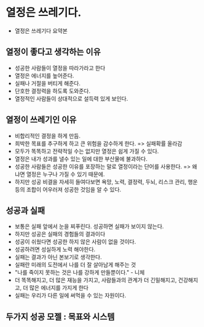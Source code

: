 # 열정은 쓰레기다.
- 열정은 쓰레기다 요약본

## 열정이 좋다고 생각하는 이유
- 성공한 사람들이 열정을 따라가라고 한다
- 열정은 에너지를 높어준다.
- 실패나 거절을 버티게 해준다.
- 단호한 결정력을 하도록 도와준다.
- 열정적인 사람들이 상대적으로 설득력 있게 보인다.

## 열정이 쓰레기인 이유
- 비합리적인 결정을 하게 만듬.
- 희박한 목표를 추구하게 하고 큰 위험을 감수하게 한다. => 실패확률 올라감
- 모두가 똑똑하고 전략적일 수는 없지만 열정은 쉽게 가질 수 있다.
- 열정은 내가 성과를 낼수 있는 일에 대한 부산물에 불과하다.
- 성공한 사람들은 성공한 이유를 포장하는 말로 열정이라는 단어를 사용한다. => 왜냐면 열정은 누구나 가질 수 있기 때문에.
- 하지만 성공 비결을 자세히 들여다보면 욕망, 노력, 결정력, 두뇌, 리스크 관리, 행운등의 조합이 어우러져 성공한 것임을 알 수 있다.

## 성공과 실패
- 보통은 실패 앞에서 눈을 찌푸린다. 성공하면 실패가 보이지 않는다.
- 하지만 성공은 실패의 경험들의 결과이다
- 성공이 쉬웠다면 성공한 하지 않은 사람이 없을 것이다.
- 성공하려면 성실하게 노력 해야한다.
- 실패는 결과가 아닌 본보기로 생각한다.
- 실패란 미래의 도전에서 나를 더 잘 살아남게 해주는 것
- "나를 죽이지 못하는 것은 나를 강하게 만들뿐이다." - 니체
- 더 똑똑해지고, 더 많은 재능을 가지고, 사람들과의 관계가 더 긴밀해지고, 건강해지고, 더 많은 에너지를 가지게 한다
- 실패는 우리가 다른 일에 써먹을 수 있는 자원이다.

## 두가지 성공 모젤 : 목표와 시스템
